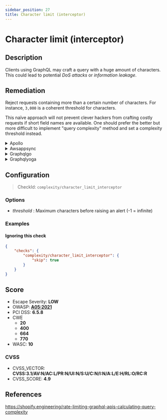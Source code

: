```yaml
---
sidebar_position: 27
title: Character limit (interceptor)
---
```


# Character limit (interceptor)

## Description

Clients using GraphQL may craft a query with a huge amount of characters.
This could lead to potential *DoS attacks* or *information leakage*.

## Remediation

Reject requests containing more than a certain number of characters.
For instance, `3,000` is a coherent threshold for characters.

This naïve approach will not prevent clever hackers from crafting costly requests if short field names are available.
One should prefer the better but more difficult to implement "query complexity" method and set a complexity threshold instead.


<details>
    <summary>Apollo</summary>

Reject requests containing more than a certain number of characters.

For instance, `3,000` is a coherent threshold for characters.

This remediation is supported by [GraphQL Armor](https://github.com/Escape-Technologies/graphql-armor) middleware.

Otherwise, this is an example code for Apollo with Express.js:
```javascript
import bodyParser from "body-parser";
...
app.use(bodyParser.json({ limit : 3000, type : '*/*' }));
```
**Note:** If your application is designed to send big graphql queries, you might want to put a higher character limit.

This naïve approach will not prevent clever hackers from crafting costly requests if short field names are available.
One should additionally use the better but more difficult to implement "query complexity" method and set a complexity threshold.

Source: <https://www.apollographql.com/blog/graphql/security/securing-your-graphql-api-from-malicious-queries/>


</details>

<details>
    <summary>Awsappsync</summary>

Add ACL rule to prevent requests bigger than a threshold. (e.g., 3000 characters)
This would be entered into the Rule JSON editor when creating a web ACL in the AWS WAF Console :

```json
{
  "Name": "BodySizeRule",
  "Priority": 1,
  "RuleAction": {
    "Block": {}
  },
  "Statement": {
    "SizeConstraintStatement": {
      "ComparisonOperator": "GE",
      "FieldToMatch": {
        "Body": {}
      },
      "Size": 3000,
      "TextTransformations": [
        {
          "Priority": 0,
          "Type": "NONE"
        }
      ]
    }
  },
  "VisibilityConfig": {
    "CloudWatchMetricsEnabled": true,
    "MetricName": "BodySizeRule",
    "SampledRequestsEnabled": true
  }
}
```

Don't forget to associate the previously created ACL rule with your AppSync API.

For more information refer to :

[AWS AppSync - Developer Guide](https://docs.aws.amazon.com/appsync/latest/devguide/what-is-appsync.html)

[Integrate an AppSync API with AWS WAF](https://docs.aws.amazon.com/appsync/latest/devguide/WAF-Integration.html)

[AWS Web Application Firewall](https://docs.aws.amazon.com/waf/latest/developerguide/waf-chapter.html)


</details>

<details>
    <summary>Graphqlgo</summary>

You can limit query size with a net/http middlware.

```go
func limitBodySize(next http.Handler, limit int64) http.Handler {
  return http.HandlerFunc(func(w http.ResponseWriter, r *http.Request) {
    limitedBody := http.MaxBytesReader(w, r.Body, limit)
    bodyBytes, err := ioutil.ReadAll(limitedBody)
    limitedBody.Close()
    if err != nil {
      message := "{\"errors\": [{\"message\": \"Request too large.\"}],\"data\": null}"
      w.Write([]byte(message))
    } else {
      r.Body = ioutil.NopCloser(bytes.NewBuffer(bodyBytes))
      next.ServeHTTP(w, r)
    }
  })
}

func main(){
  ...
  h := handler.New(&handler.Config{
    Schema:   &schema
  })
  http.Handle("/graphql", limitBodySize(h, 3000))
}
```


</details>

<details>
    <summary>Graphqlyoga</summary>

Reject requests containing more than a certain number of characters.

This remediation is supported by [GraphQL Armor](https://github.com/Escape-Technologies/graphql-armor) middleware.

Otherwise, you can use the standalone [envelop plugin](https://www.npmjs.com/package/@escape.tech/graphql-armor-character-limit) directly.


</details>

## Configuration

> CheckId: `complexity/character_limit_interceptor`

### Options

- *threshold* : Maximum characters before raising an alert (-1 = infinite)



### Examples


#### Ignoring this check

```json
{
    "checks": {
        "complexity/character_limit_interceptor": {
            "skip": true
        }
    }
}
```




## Score

- Escape Severity: **<span className="low-severity">LOW</span>**
- OWASP: **[A05:2021](https://owasp.org/Top10/A05_2021-Security_Misconfiguration/)**
- PCI DSS: **6.5.8**
- CWE
  - **20**
  - **400**
  - **664**
  - **770**
- WASC: **10**



### CVSS

- CVSS_VECTOR: **CVSS:3.1/AV:N/AC:L/PR:N/UI:N/S:U/C:N/I:N/A:L/E:H/RL:O/RC:R**
- CVSS_SCORE: **4.9**

## References

https://shopify.engineering/rate-limiting-graphql-apis-calculating-query-complexity
